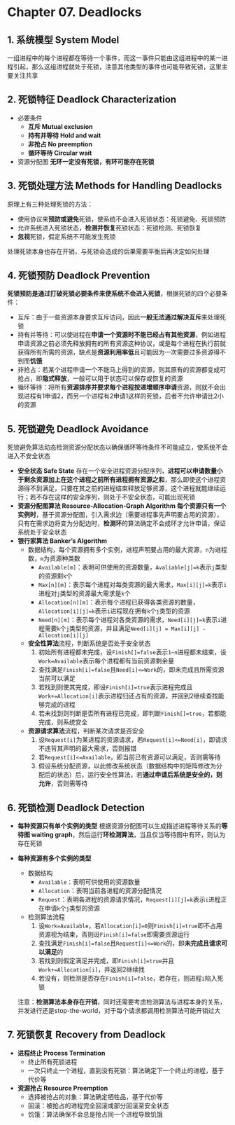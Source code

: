 # Chapter 07. Deadlocks

## 1. 系统模型 System Model

一组进程中的每个进程都在等待一个事件，而这一事件只能由这组进程中的某一进程引起，那么这组进程就处于死锁，注意其他类型的事件也可能导致死锁，这里主要关注共享

## 2. 死锁特征 Deadlock Characterization

- 必要条件
  - **互斥 Mutual exclusion**
  - **持有并等待 Hold and wait**
  - **非抢占 No preemption**
  - **循环等待 Circular wait**
- 资源分配图
  **无环一定没有死锁，有环可能存在死锁**

## 3. 死锁处理方法 Methods for Handling Deadlocks

原理上有三种处理死锁的方法：

- 使用协议来**预防或避免**死锁，使系统不会进入死锁状态：死锁避免、死锁预防
- 允许系统进入死锁状态，**检测并恢复**死锁状态：死锁检测、死锁恢复
- **忽视**死锁，假定系统不可能发生死锁

处理死锁本身也存在开销，与死锁会造成的后果需要平衡后再决定如何处理

## 4. 死锁预防 Deadlock Prevention

**死锁预防是通过打破死锁必要条件来使系统不会进入死锁**，根据死锁的四个必要条件：

- 互斥：由于一些资源本身要求互斥访问，因此**一般无法通过解决互斥**来处理死锁
- 持有并等待：可以使进程在**申请一个资源时不能已经占有其他资源**，例如进程申请资源之前必须先释放拥有的所有资源这种协议，或是每个进程在执行前就获得所有所需的资源，缺点是**资源利用率低**且可能因为一次需要过多资源得不到而**饥饿**
- 非抢占：若某个进程申请一个不能马上得到的资源，则其原有的资源都变成可抢占，即**隐式释放**，一般可以用于状态可以保存或恢复的资源
- 循环等待：将所有**资源排序并要求每个进程按递增顺序申请**资源，则就不会出现进程有1申请2，而另一个进程有2申请1这样的死锁，后者不允许申请比2小的资源

## 5. 死锁避免 Deadlock Avoidance

死锁避免算法动态检测资源分配状态以确保循环等待条件不可能成立，使系统不会进入不安全状态

- **安全状态 Safe State**
  存在一个安全进程资源分配序列，**进程可以申请数量小于剩余资源加上在这个进程之前所有进程拥有资源之和**，那么即使这个进程资源得不到满足，只要在其之前的进程结束释放足够资源，这个进程就能继续运行；若不存在这样的安全序列，则处于不安全状态，可能出现死锁
- **资源分配图算法 Resource-Allocation-Graph Algorithm**
  **每个资源只有一个实例时**，基于资源分配图，引入需求边（需要进程事先声明要占用的资源），只有在需求边将变为分配边时，**检测环**的算法确定不会成环才允许申请，保证系统处于安全状态
- **银行家算法 Banker’s Algorithm**
  - 数据结构，每个资源拥有多个实例，进程声明要占用的最大资源，`n`为进程数，`m`为资源种类数
    - `Available[m]`：表明可供使用的资源数量，`Avaliable[j]=k`表示`j`类型的资源剩`k`个
    - `Max[n][m]`：表示每个进程对每类资源的最大需求，`Max[i][j]=k`表示`i`进程对`j`类型的资源最大需求是`k`个
    - `Allocation[n][m]`：表示每个进程已获得各类资源的数量，`Allocation[i][j]=k`表示`i`进程现在拥有`k`个`j`类型的资源
    - `Need[n][m]`：表示每个进程对各类资源的需求，`Need[i][j]=k`表示`i`进程需要`k`个`j`类型的资源，并且满足`Need[i][j] = Max[i][j] - Allocation[i][j]`
  - **安全性算法**流程，判断系统是否处于安全状态
    1. 初始所有进程都未完成，设`Finish[]=false`表示`1~n`进程都未结束，设`Work=Available`表示每个进程都有当前资源剩余量
    2. 查找满足`Finish[i]=false`且`Need[i]<=Work`的，即未完成且所需资源当前可以满足
    3. 若找到则使其完成，即设`Finish[i]=true`表示进程完成且`Work+=Allocation[i]`表示进程归还占有的资源，并回到2继续查找能够完成的进程
    4. 若未找到则判断是否所有进程已完成，即判断`Finish[]=true`，若都能完成，则系统安全
  - **资源请求算法**流程，判断某次请求是否安全
    1. 设`Request[i]`为某进程的资源请求，若`Request[i]<=Need[i]`，即请求不违背其声明的最大需求，否则报错
    2. 若`Request[i]<=Available`，即当前已有资源可以满足，否则需等待
    3. 假设系统分配资源，以此修改系统状态（数据结构中的矩阵修改为分配后的状态）后，运行安全性算法，若**通过申请后系统是安全的，则允许**，否则需等待

## 6. 死锁检测 Deadlock Detection

- **每种资源只有单个实例的类型**
  根据资源分配图可以生成描述进程等待关系的**等待图 waiting graph**，然后运行**环检测算法**，当且仅当等待图中有环，则认为存在死锁
- **每种资源有多个实例的类型**
  - 数据结构
    - `Available`：表明可供使用的资源数量
    - `Allocation`：表明当前各进程的资源分配情况
    - `Request`：表明各进程的资源请求情况，`Request[i][j]=k`表示`i`进程正在申请`k`个`j`类型的资源
  - 检测算法流程
    1. 设`Work=Available`，若`Allocation[i]=0`则`Finish[i]=true`即不占用资源视为结束，否则设`Finish[i]=false`即需要资源运行
    2. 查找满足`Finish[i]=false`且`Request[i]<=Work`的，即**未完成且请求可以满足**的
    3. 若找到则假定满足并完成，即`Finish[i]=true`并且`Work+=Allocation[i]`，并返回2继续找
    4. 若没有，则检测是否存在`Finish[i]=false`，若存在，则进程`i`陷入死锁
  
  注意：**检测算法本身存在开销**，同时还需要考虑检测算法与进程本身的关系，并发进行还是stop-the-world，对于每个请求都调用检测算法可能开销过大

## 7. 死锁恢复 Recovery from Deadlock

- **进程终止 Process Termination**
  - 终止所有死锁进程
  - 一次只终止一个进程，直到没有死锁：算法确定下一个终止的进程，基于代价等
- **资源抢占 Resource Preemption**
  - 选择被抢占的对象：算法确定牺牲品，基于代价等
  - 回滚：被抢占的进程完全回滚或部分回滚至安全状态
  - 饥饿：算法确保不会总是抢占同一个进程导致饥饿
